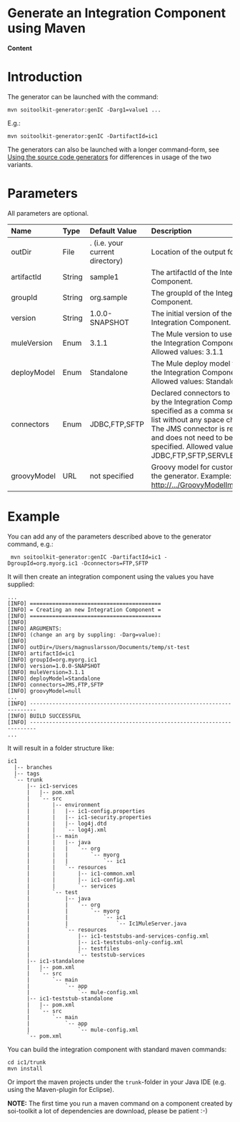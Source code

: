 # Generate an Integration Component using Maven #

**Content**


# Introduction #

The generator can be launched with the command:

```
mvn soitoolkit-generator:genIC -Darg1=value1 ...
```

E.g.:

```
mvn soitoolkit-generator:genIC -DartifactId=ic1
```

The generators can also be launched with a longer command-form, see [Using the source code generators](UG_UsingGenerators.md) for differences in usage of the two variants.


# Parameters #

All parameters are optional.

| **Name** | **Type** | **Default Value** | **Description** |
|:---------|:---------|:------------------|:----------------|
| outDir | File | . (i.e. your current directory) | Location of the output folder. |
| artifactId | String | sample1 | The artifactId of the Integration Component.  |
| groupId | String | org.sample | The groupId of the Integration Component. |
| version | String | 1.0.0-SNAPSHOT | The initial version of the Integration Component. |
| muleVersion | Enum  | 3.1.1 | The Mule version to use within the Integration Component. Allowed values: 3.1.1 |
| deployModel | Enum  | Standalone | The Mule deploy model to use for the Integration Component. Allowed values: Standalone, War |
| connectors | Enum | JDBC,FTP,SFTP | Declared connectors to be used by the Integration Component, specified as a comma separated list without any space characters. The JMS connector is required and does not need to be specified. Allowed values: JDBC,FTP,SFTP,SERVLET |
| groovyModel | URL | not specified | Groovy model for customizing the generator. Example: [http://.../GroovyModelImpl.groovy](http://soi-toolkit.googlecode.com/svn/trunk/tools/soitoolkit-generator/soitoolkit-generator/src/test/java/org/soitoolkit/tools/generator/model/GroovyModelImpl.groovy)  |


# Example #

You can add any of the parameters described above to the generator command, e.g.:

```
 mvn soitoolkit-generator:genIC -DartifactId=ic1 -DgroupId=org.myorg.ic1 -Dconnectors=FTP,SFTP
```

It will then create an integration component using the values you have supplied:

```
...
[INFO] =========================================
[INFO] = Creating an new Integration Component =
[INFO] =========================================
[INFO] 
[INFO] ARGUMENTS:
[INFO] (change an arg by suppling: -Darg=value):
[INFO] 
[INFO] outDir=/Users/magnuslarsson/Documents/temp/st-test
[INFO] artifactId=ic1
[INFO] groupId=org.myorg.ic1
[INFO] version=1.0.0-SNAPSHOT
[INFO] muleVersion=3.1.1
[INFO] deployModel=Standalone
[INFO] connectors=JMS,FTP,SFTP
[INFO] groovyModel=null
...
[INFO] ------------------------------------------------------------------------
[INFO] BUILD SUCCESSFUL
[INFO] ------------------------------------------------------------------------
...
```

It will result in a folder structure like:

```
ic1
  |-- branches
  |-- tags
  `-- trunk
      |-- ic1-services
      |   |-- pom.xml
      |   `-- src
      |       |-- environment
      |       |   |-- ic1-config.properties
      |       |   |-- ic1-security.properties
      |       |   |-- log4j.dtd
      |       |   `-- log4j.xml
      |       |-- main
      |       |   |-- java
      |       |   |   `-- org
      |       |   |       `-- myorg
      |       |   |           `-- ic1
      |       |   `-- resources
      |       |       |-- ic1-common.xml
      |       |       |-- ic1-config.xml
      |       |       `-- services
      |       `-- test
      |           |-- java
      |           |   `-- org
      |           |       `-- myorg
      |           |           `-- ic1
      |           |               `-- Ic1MuleServer.java
      |           `-- resources
      |               |-- ic1-teststubs-and-services-config.xml
      |               |-- ic1-teststubs-only-config.xml
      |               |-- testfiles
      |               `-- teststub-services
      |-- ic1-standalone
      |   |-- pom.xml
      |   `-- src
      |       `-- main
      |           `-- app
      |               `-- mule-config.xml
      |-- ic1-teststub-standalone
      |   |-- pom.xml
      |   `-- src
      |       `-- main
      |           `-- app
      |               `-- mule-config.xml
      `-- pom.xml
```


You can build the integration component with standard maven commands:

```
cd ic1/trunk
mvn install
```

Or import the maven projects under the `trunk`-folder in your Java IDE (e.g. using the Maven-plugin for Eclipse).

**NOTE:** The first time you run a maven command on a component created by soi-toolkit a lot of dependencies are download, please be patient :-)